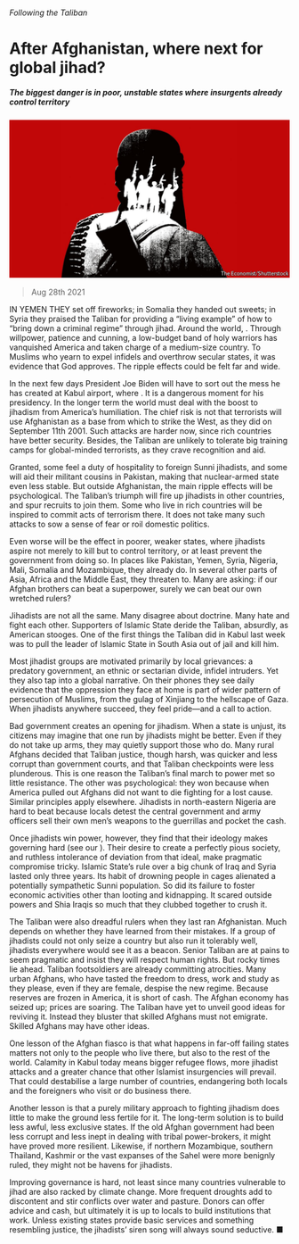###### Following the Taliban

# After Afghanistan, where next for global jihad? 

##### The biggest danger is in poor, unstable states where insurgents already control territory 

![image](images/20210828_LDD001_2.jpg) 

> Aug 28th 2021 

IN YEMEN THEY set off fireworks; in Somalia they handed out sweets; in Syria they praised the Taliban for providing a “living example” of how to “bring down a criminal regime” through jihad. Around the world, . Through willpower, patience and cunning, a low-budget band of holy warriors has vanquished America and taken charge of a medium-size country. To Muslims who yearn to expel infidels and overthrow secular states, it was evidence that God approves. The ripple effects could be felt far and wide.

In the next few days President Joe Biden will have to sort out the mess he has created at Kabul airport, where . It is a dangerous moment for his presidency. In the longer term the world must deal with the boost to jihadism from America’s humiliation. The chief risk is not that terrorists will use Afghanistan as a base from which to strike the West, as they did on September 11th 2001. Such attacks are harder now, since rich countries have better security. Besides, the Taliban are unlikely to tolerate big training camps for global-minded terrorists, as they crave recognition and aid.


Granted, some feel a duty of hospitality to foreign Sunni jihadists, and some will aid their militant cousins in Pakistan, making that nuclear-armed state even less stable. But outside Afghanistan, the main ripple effects will be psychological. The Taliban’s triumph will fire up jihadists in other countries, and spur recruits to join them. Some who live in rich countries will be inspired to commit acts of terrorism there. It does not take many such attacks to sow a sense of fear or roil domestic politics.

Even worse will be the effect in poorer, weaker states, where jihadists aspire not merely to kill but to control territory, or at least prevent the government from doing so. In places like Pakistan, Yemen, Syria, Nigeria, Mali, Somalia and Mozambique, they already do. In several other parts of Asia, Africa and the Middle East, they threaten to. Many are asking: if our Afghan brothers can beat a superpower, surely we can beat our own wretched rulers?

Jihadists are not all the same. Many disagree about doctrine. Many hate and fight each other. Supporters of Islamic State deride the Taliban, absurdly, as American stooges. One of the first things the Taliban did in Kabul last week was to pull the leader of Islamic State in South Asia out of jail and kill him.

Most jihadist groups are motivated primarily by local grievances: a predatory government, an ethnic or sectarian divide, infidel intruders. Yet they also tap into a global narrative. On their phones they see daily evidence that the oppression they face at home is part of wider pattern of persecution of Muslims, from the gulag of Xinjiang to the hellscape of Gaza. When jihadists anywhere succeed, they feel pride—and a call to action.

Bad government creates an opening for jihadism. When a state is unjust, its citizens may imagine that one run by jihadists might be better. Even if they do not take up arms, they may quietly support those who do. Many rural Afghans decided that Taliban justice, though harsh, was quicker and less corrupt than government courts, and that Taliban checkpoints were less plunderous. This is one reason the Taliban’s final march to power met so little resistance. The other was psychological: they won because when America pulled out Afghans did not want to die fighting for a lost cause. Similar principles apply elsewhere. Jihadists in north-eastern Nigeria are hard to beat because locals detest the central government and army officers sell their own men’s weapons to the guerrillas and pocket the cash.

Once jihadists win power, however, they find that their ideology makes governing hard (see our ). Their desire to create a perfectly pious society, and ruthless intolerance of deviation from that ideal, make pragmatic compromise tricky. Islamic State’s rule over a big chunk of Iraq and Syria lasted only three years. Its habit of drowning people in cages alienated a potentially sympathetic Sunni population. So did its failure to foster economic activities other than looting and kidnapping. It scared outside powers and Shia Iraqis so much that they clubbed together to crush it.

The Taliban were also dreadful rulers when they last ran Afghanistan. Much depends on whether they have learned from their mistakes. If a group of jihadists could not only seize a country but also run it tolerably well, jihadists everywhere would see it as a beacon. Senior Taliban are at pains to seem pragmatic and insist they will respect human rights. But rocky times lie ahead. Taliban footsoldiers are already committing atrocities. Many urban Afghans, who have tasted the freedom to dress, work and study as they please, even if they are female, despise the new regime. Because reserves are frozen in America, it is short of cash. The Afghan economy has seized up; prices are soaring. The Taliban have yet to unveil good ideas for reviving it. Instead they bluster that skilled Afghans must not emigrate. Skilled Afghans may have other ideas.

One lesson of the Afghan fiasco is that what happens in far-off failing states matters not only to the people who live there, but also to the rest of the world. Calamity in Kabul today means bigger refugee flows, more jihadist attacks and a greater chance that other Islamist insurgencies will prevail. That could destabilise a large number of countries, endangering both locals and the foreigners who visit or do business there.

Another lesson is that a purely military approach to fighting jihadism does little to make the ground less fertile for it. The long-term solution is to build less awful, less exclusive states. If the old Afghan government had been less corrupt and less inept in dealing with tribal power-brokers, it might have proved more resilient. Likewise, if northern Mozambique, southern Thailand, Kashmir or the vast expanses of the Sahel were more benignly ruled, they might not be havens for jihadists.

Improving governance is hard, not least since many countries vulnerable to jihad are also racked by climate change. More frequent droughts add to discontent and stir conflicts over water and pasture. Donors can offer advice and cash, but ultimately it is up to locals to build institutions that work. Unless existing states provide basic services and something resembling justice, the jihadists’ siren song will always sound seductive. ■

